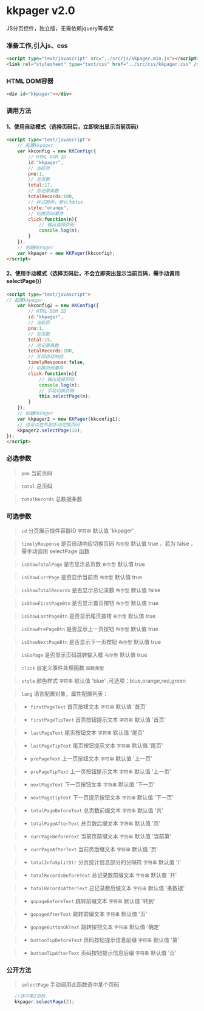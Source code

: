 

kkpager v2.0
=======

JS分页控件，独立版，无需依赖jquery等框架

### 准备工作,引入js、css
```html
<script type="text/javascript" src="../src/js/kkpager.min.js"></script>
<link rel="stylesheet" type="text/css" href="../src/css/kkpager.css" />
```
### HTML DOM容器
```html
<div id="kkpager"></div>
```
### 调用方法

#### 1、使用自动模式（选择页码后，立即突出显示当前页码）
```html
<script type="text/javascript">	
	// 配置kkpager
	var kkconfig = new KKConfig({
		// HTML DOM ID
		id:"kkpager",
		// 当前页
		pno:1,
		// 总页数
		total:17,
		// 总记录条数
		totalRecords:100,
		// 样式颜色，默认为blue
		style:"orange",
		// 切换页码事件
		click:function(n){
			// 输出选择页码
			console.log(n);
		}
	});
	// 创建KKPager
	var kkpager = new KKPager(kkconfig);
</script>
```


#### 2、使用手动模式（选择页码后，不会立即突出显示当前页码，需手动调用selectPage()）
```html
<script type="text/javascript">
// 配置kkpager
	var kkconfig2 = new KKConfig({
		// HTML DOM ID
		id:"kkpager",
		// 当前页
		pno:1,
		// 总页数
		total:15,
		// 总记录条数
		totalRecords:100,
		// 关闭自动响应
		timelyResponse:false,
		// 切换页码事件
		click:function(n){
			// 输出选择页码
			console.log(n);
			// 手动切换页码
			this.selectPage(n);
		}
	});
	// 创建KKPager
	var kkpager2 = new KKPager(kkconfig1);
	// 也可以在外部手动切换页码
	kkpager2.selectPage(10);
});
</script>
```


### 必选参数
> `pno` 当前页码

> `total` 总页码

> `totalRecords` 总数据条数

### 可选参数
> `id` 分页展示控件容器ID `字符串` 默认值 'kkpager'

> `timelyResponse` 是否自动响应切换页码 `布尔型` 默认值 true ，若为 false ，需手动调用 selectPage 函数

> `isShowTotalPage` 是否显示总页数 `布尔型` 默认值 true 

> `isShowCurrPage` 是否显示当前页 `布尔型` 默认值 true

> `isShowTotalRecords` 是否显示总记录数 `布尔型` 默认值 false 

> `isShowFirstPageBtn` 是否显示首页按钮 `布尔型` 默认值 true

> `isShowLastPageBtn` 是否显示尾页按钮 `布尔型` 默认值 true

> `isShowPrePageBtn` 是否显示上一页按钮 `布尔型` 默认值 true

> `isShowNextPageBtn` 是否显示下一页按钮 `布尔型` 默认值 true

> `isGoPage` 是否显示页码跳转输入框 `布尔型` 默认值 true

> `click` 自定义事件处理函数 `函数类型`

> `style` 颜色样式 `字符串` 默认值 'blue' ,可选项：blue,orange,red,green

> `lang` 语言配置对象，属性配置列表：

> - `firstPageText` 首页按钮文本 `字符串` 默认值 '首页'

> - `firstPageTipText` 首页按钮提示文本 `字符串` 默认值 '首页'

> - `lastPageText` 尾页按钮文本 `字符串` 默认值 '尾页'

> - `lastPageTipText` 尾页按钮提示文本 `字符串` 默认值 '尾页'

> - `prePageText` 上一页按钮文本 `字符串` 默认值 '上一页'

> - `prePageTipText` 上一页按钮提示文本 `字符串` 默认值 '上一页'

> - `nextPageText` 下一页按钮文本 `字符串` 默认值 '下一页'

> - `nextPageTipText` 下一页提示按钮文本 `字符串` 默认值 '下一页'

> - `totalPageBeforeText` 总页数前缀文本 `字符串` 默认值 '共'

> - `totalPageAfterText` 总页数后缀文本 `字符串` 默认值 '页'

> - `currPageBeforeText` 当前页前缀文本 `字符串` 默认值 '当前第'

> - `currPageAfterText` 当前页后缀文本 `字符串` 默认值 '页'

> - `totalInfoSplitStr` 分页统计信息部分的分隔符 `字符串` 默认值 '/'

> - `totalRecordsBeforeText` 总记录数前缀文本 `字符串` 默认值 '共'

> - `totalRecordsAfterText` 总记录数后缀文本 `字符串` 默认值 '条数据'

> - `gopageBeforeText` 跳转前缀文本 `字符串` 默认值 '转到'

> - `gopageAfterText` 跳转前缀文本 `字符串` 默认值 '页'

> - `gopageButtonOkText` 跳转按钮文本 `字符串` 默认值 '确定'

> - `buttonTipBeforeText` 页码按钮提示信息前缀 `字符串` 默认值 '第'

> - `buttonTipAfterText` 页码按钮提示信息后缀 `字符串` 默认值 '页'

### 公开方法

> `selectPage` 手动调用此函数选中某个页码
```javascript
   //选中第2页码
   kkpager.selectPage(2);
```


